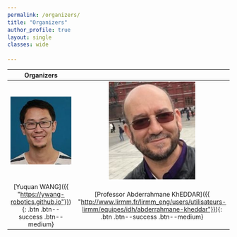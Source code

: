 ```yaml
---
permalink: /organizers/
title: "Organizers"
author_profile: true 
layout: single 
classes: wide

---
```


| Organizers | |
| :-------------------------------------------: | :-----------------------------------------------------: |
| <img src="/docs/assets/images/organizers/yuquan.jpg" alt="drawing" width="196"/> |  <img src="/docs/assets/images/organizers/kheddar.jpg" alt="drawing"  width="196"/>|
[Yuquan WANG]({{ "https://ywang-robotics.github.io"}}){: .btn .btn--success .btn--medium} |  [Professor Abderrahmane KhEDDAR]({{ "http://www.lirmm.fr/lirmm_eng/users/utilisateurs-lirmm/equipes/idh/abderrahmane-kheddar"}}){: .btn .btn--success .btn--medium}  |

